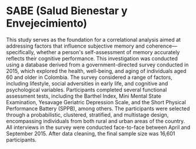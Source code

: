 # SABE (Salud Bienestar y Envejecimiento)
This study serves as the foundation for a correlational analysis aimed at addressing factors that influence subjective memory and coherence—specifically, whether a person's self-assessment of memory accurately reflects their cognitive performance. This investigation was conducted using a database derived from a government-directed survey conducted in 2015, which explored the health, well-being, and aging of individuals aged 60 and older in Colombia. The survey considered a range of factors, including lifestyle, social adversities in early life, and cognitive and psychological variables. Participants completed several functional assessment tests, including the Barthel Index, Mini Mental State Examination, Yesavage Geriatric Depression Scale, and the Short Physical Performance Battery (SPPB), among others.
The participants were selected through a probabilistic, clustered, stratified, and multistage design, encompassing individuals from both rural and urban areas of the country. All interviews in the survey were conducted face-to-face between April and September 2015. After data cleaning, the final sample size was 16,601 participants.

